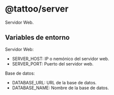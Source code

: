 # @tattoo/server

Servidor Web.

## Variables de entorno

Servidor Web:

- SERVER_HOST: IP o nemónico del servidor web.
- SERVER_PORT: Puerto del servidor web.

Base de datos:

- DATABASE_URL: URL de la base de datos.
- DATABASE_NAME: Nombre de la base de datos.
